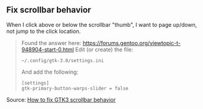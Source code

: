 ## Fix scrollbar behavior
When I click above or below the scrollbar "thumb", I want to page up/down, not jump to the click location.  
> Found the answer here:
> https://forums.gentoo.org/viewtopic-t-948904-start-0.html
> Edit (or create) the file:
> ```
> ~/.config/gtk-3.0/settings.ini
> ```
> And add the following:
> 
> ```
> [settings]
> gtk-primary-button-warps-slider = false
> ```

Source: [How to fix GTK3 scrollbar behavior](http://askubuntu.com/a/296406)
